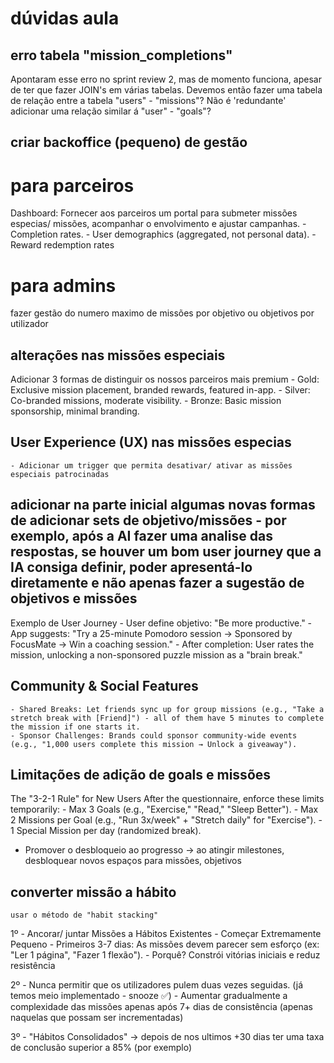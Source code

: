 # dúvidas aula

## erro tabela "mission_completions"
Apontaram esse erro no sprint review 2, mas de momento funciona, apesar de ter que fazer JOIN's em várias tabelas.
Devemos então fazer uma tabela de relação entre a tabela "users" - "missions"? Não é 'redundante' adicionar uma relação similar á "user" - "goals"?

## criar backoffice (pequeno) de gestão

# para parceiros
Dashboard: Fornecer aos parceiros um portal para submeter missões especias/ missões, acompanhar o envolvimento e ajustar campanhas.
    - Completion rates.
    - User demographics (aggregated, not personal data).
    - Reward redemption rates

# para admins
fazer gestão do numero maximo de missões por objetivo ou objetivos por utilizador

## alterações nas missões especiais
Adicionar 3 formas de distinguir os nossos parceiros mais premium
    - Gold: Exclusive mission placement, branded rewards, featured in-app.
    - Silver: Co-branded missions, moderate visibility.
    - Bronze: Basic mission sponsorship, minimal branding.


## User Experience (UX) nas missões especias
    - Adicionar um trigger que permita desativar/ ativar as missões especiais patrocinadas

## adicionar na parte inicial algumas novas formas de adicionar sets de objetivo/missões - por exemplo, após a AI fazer uma analise das respostas, se houver um bom user journey que a IA consiga definir, poder apresentá-lo diretamente e não apenas fazer a sugestão de objetivos e missões
Exemplo de User Journey
    - User define objetivo: "Be more productive."
    - App suggests: "Try a 25-minute Pomodoro session → Sponsored by FocusMate → Win a coaching session."
    - After completion: User rates the mission, unlocking a non-sponsored puzzle mission as a "brain break."

## Community & Social Features
    - Shared Breaks: Let friends sync up for group missions (e.g., "Take a stretch break with [Friend]") - all of them have 5 minutes to complete the mission if one starts it.
    - Sponsor Challenges: Brands could sponsor community-wide events (e.g., "1,000 users complete this mission → Unlock a giveaway").

## Limitações de adição de goals e missões
The "3-2-1 Rule" for New Users
After the questionnaire, enforce these limits temporarily:
    - Max 3 Goals (e.g., "Exercise," "Read," "Sleep Better").
    - Max 2 Missions per Goal (e.g., "Run 3x/week" + "Stretch daily" for "Exercise").
    - 1 Special Mission per day (randomized break).

- Promover o desbloqueio ao progresso -> ao atingir milestones, desbloquear novos espaços para missões, objetivos

## converter missão a hábito 
    usar o método de "habit stacking"
1º
    - Ancorar/ juntar Missões a Hábitos Existentes
    - Começar Extremamente Pequeno
        - Primeiros 3-7 dias: As missões devem parecer sem esforço (ex: "Ler 1 página", "Fazer 1 flexão").
        - Porquê? Constrói vitórias iniciais e reduz resistência

2º
    - Nunca permitir que os utilizadores pulem duas vezes seguidas. (já temos meio implementado - snooze ✅)
    - Aumentar gradualmente a complexidade das missões apenas após 7+ dias de consistência (apenas naquelas que possam ser incrementadas)

3º
    - "Hábitos Consolidados" -> depois de nos ultimos +30 dias ter uma taxa de conclusão superior a 85% (por exemplo)

